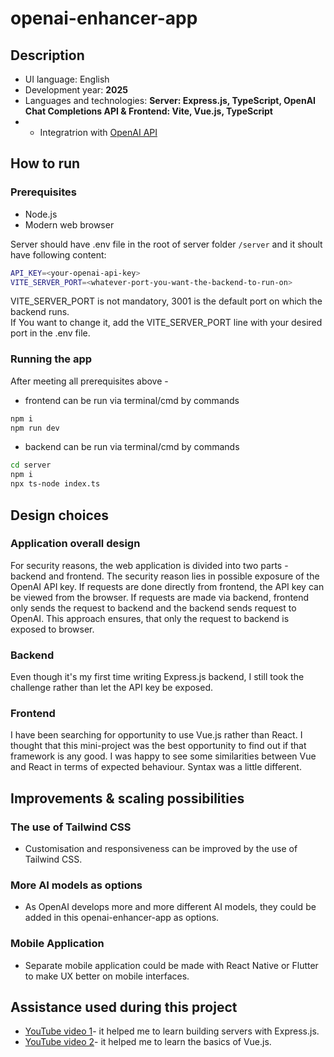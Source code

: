 # openai-enhancer-app

## Description

* UI language: English
* Development year: **2025**
* Languages and technologies: **Server: Express.js, TypeScript, OpenAI Chat Completions API & Frontend: Vite, Vue.js, TypeScript**  
* * Integratrion with [OpenAI API](https://platform.openai.com/docs/overview)

## How to run

### Prerequisites

* Node.js 
* Modern web browser

Server should have .env file in the root of server folder `/server` and it shoult have following content:
```bash
API_KEY=<your-openai-api-key>
VITE_SERVER_PORT=<whatever-port-you-want-the-backend-to-run-on>
```
VITE_SERVER_PORT is not mandatory, 3001 is the default port on which the backend runs.  
If You want to change it, add the VITE_SERVER_PORT line with your desired port in the .env file.

### Running the app

After meeting all prerequisites above - 
* frontend can be run via terminal/cmd by commands
```bash
npm i
npm run dev 
```
* backend can be run via terminal/cmd by commands
```bash
cd server
npm i
npx ts-node index.ts
```

## Design choices

### Application overall design

For security reasons, the web application is divided into two parts - backend and frontend. The security reason lies in possible exposure of the OpenAI API key. If requests are done directly from frontend, the API key can be viewed from the browser. If requests are made via backend, frontend only sends the request to backend and the backend sends request to OpenAI. This approach ensures, that only the request to backend is exposed to browser.

### Backend
Even though it's my first time writing Express.js backend, I still took the challenge rather than let the API key be exposed.

### Frontend
I have been searching for opportunity to use Vue.js rather than React. I thought that this mini-project was the best opportunity to find out if that framework is any good. I was happy to see some similarities between Vue and React in terms of expected behaviour. Syntax was a little different.

## Improvements & scaling possibilities

### The use of Tailwind CSS
* Customisation and responsiveness can be improved by the use of Tailwind CSS.

### More AI models as options
* As OpenAI develops more and more different AI models, they could be added in this openai-enhancer-app as options.

### Mobile Application
* Separate mobile application could be made with React Native or Flutter to make UX better on mobile interfaces.

## Assistance used during this project
* [YouTube video 1](https://www.youtube.com/watch?v=SccSCuHhOw0)- it helped me to learn building servers with Express.js.
* [YouTube video 2](https://www.youtube.com/watch?v=gs9pvCfLSAk)- it helped me to learn the basics of Vue.js.
